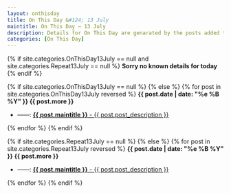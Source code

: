 ```yaml
---
layout: onthisday
title: On This Day &#124; 13 July
maintitle: On This Day — 13 July
description: Details for On This Day are genarated by the posts added to the website so the content is subject to changes/updates over time.
categories: [On This Day]
---
```


{% if site.categories.OnThisDay13July == null and site.categories.Repeat13July == null %}
<strong>Sorry no known details for today</strong>
{% endif %}

{% if site.categories.OnThisDay13July == null %}
{% else %}
{% for post in site.categories.OnThisDay13July reversed %}
<strong>{{ post.date | date: "%e %B %Y" }} {{ post.more }}</strong>
<ul>
<li> ——: <a href="{{ post.url }}"><strong>{{ post.maintitle }}</strong> - {{ post.post_description }}</a></li>
</ul>
{% endfor %}
{% endif %}

{% if site.categories.Repeat13July == null %}
{% else %}
{% for post in site.categories.Repeat13July reversed %}
<strong>{{ post.date | date: "%e %B %Y" }} {{ post.more }}</strong>
<ul>
<li> ——: <a href="{{ post.url }}"><strong>{{ post.maintitle }}</strong> - {{ post.post_description }}</a></li>
</ul>
{% endfor %}
{% endif %}
